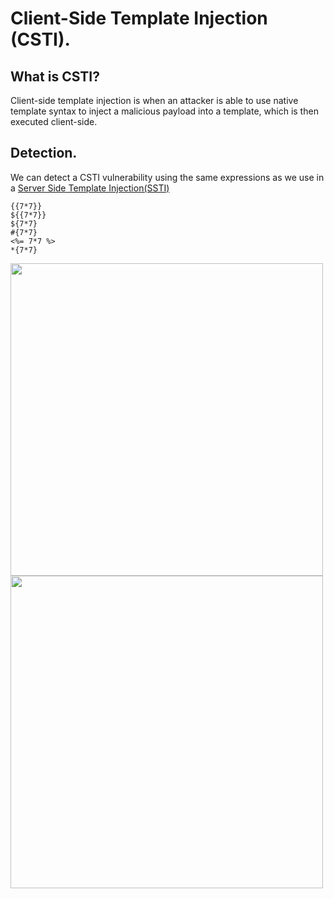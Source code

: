 # Client-Side Template Injection (CSTI).
## What is CSTI?
Client-side template injection is when an attacker is able to use native template syntax to inject a malicious payload into a template, which is then executed client-side.

## Detection.
We can detect a CSTI vulnerability using the same expressions as we use in a [Server Side Template Injection(SSTI)](https://github.com/alejandro-pentest/Hacking-Web/blob/main/Server-Side%20Template%20Injection%20(SSTI)/Readme.md)
```python3
{{7*7}}
${{7*7}}
${7*7}
#{7*7}
<%= 7*7 %>
*{7*7}
```

<img src="https://github.com/alejandro-pentest/Hacking-Web/assets/161533623/a34977ac-863a-4ed1-975a-e764bfb6fd9e" width="500">

<img src="https://github.com/alejandro-pentest/Hacking-Web/assets/161533623/af3b0e70-bec8-42e5-be78-afe976a87433" width="500">
